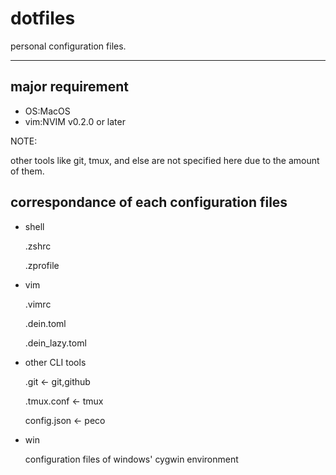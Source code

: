# dotfiles

personal configuration files.

---

## major requirement

- OS:MacOS
- vim:NVIM v0.2.0 or later

NOTE:

  other tools like git, tmux, and else are not specified here due to the amount of them.

## correspondance of each configuration files

- shell

	.zshrc

	.zprofile

- vim

	.vimrc

	.dein.toml

	.dein_lazy.toml

- other CLI tools

	.git	<- git,github

	.tmux.conf	<- tmux

	config.json	<- peco

- win

	configuration files of windows' cygwin environment
